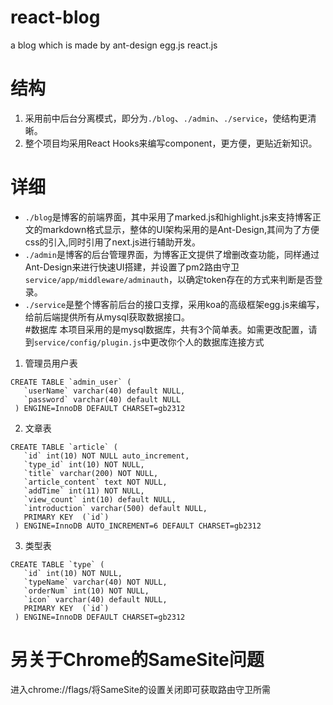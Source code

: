 # react-blog
a blog which is made by ant-design egg.js react.js
# 结构
1. 采用前中后台分离模式，即分为`./blog`、`./admin`、`./service`，使结构更清晰。
2. 整个项目均采用React Hooks来编写component，更方便，更贴近新知识。
# 详细
- `./blog`是博客的前端界面，其中采用了marked.js和highlight.js来支持博客正文的markdown格式显示，整体的UI架构采用的是Ant-Design,其间为了方便css的引入,同时引用了next.js进行辅助开发。  
- `./admin`是博客的后台管理界面，为博客正文提供了增删改查功能，同样通过Ant-Design来进行快速UI搭建，并设置了pm2路由守卫`service/app/middleware/adminauth`，以确定token存在的方式来判断是否登录。  
- `./service`是整个博客前后台的接口支撑，采用koa的高级框架egg.js来编写，给前后端提供所有从mysql获取数据接口。  
#数据库
本项目采用的是mysql数据库，共有3个简单表。如需更改配置，请到`service/config/plugin.js`中更改你个人的数据库连接方式
1. 管理员用户表  
```
CREATE TABLE `admin_user` (
   `userName` varchar(40) default NULL,
   `password` varchar(40) default NULL
 ) ENGINE=InnoDB DEFAULT CHARSET=gb2312
```
2. 文章表
```
CREATE TABLE `article` (
   `id` int(10) NOT NULL auto_increment,
   `type_id` int(10) NOT NULL,
   `title` varchar(200) NOT NULL,
   `article_content` text NOT NULL,
   `addTime` int(11) NOT NULL,
   `view_count` int(10) default NULL,
   `introduction` varchar(500) default NULL,
   PRIMARY KEY  (`id`)
 ) ENGINE=InnoDB AUTO_INCREMENT=6 DEFAULT CHARSET=gb2312
```
3. 类型表
```
CREATE TABLE `type` (
   `id` int(10) NOT NULL,
   `typeName` varchar(40) NOT NULL,
   `orderNum` int(10) NOT NULL,
   `icon` varchar(40) default NULL,
   PRIMARY KEY  (`id`)
 ) ENGINE=InnoDB DEFAULT CHARSET=gb2312
```
# 另关于Chrome的SameSite问题
进入chrome://flags/将SameSite的设置关闭即可获取路由守卫所需
